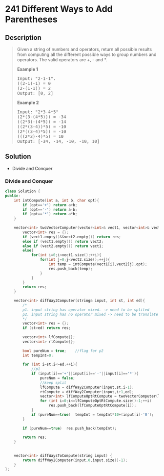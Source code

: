 # 241 Different Ways to Add Parentheses

## Description
> Given a string of numbers and operators, return all possible results from computing all the different possible ways to group numbers and operators. The valid operators are +, - and *.
>
>
> **Example 1**
> <pre>
> Input: "2-1-1".
> ((2-1)-1) = 0
> (2-(1-1)) = 2
> Output: [0, 2]
> </pre>
>
> **Example 2**
> <pre>
> Input: "2*3-4*5"
> (2*(3-(4*5))) = -34
> ((2*3)-(4*5)) = -14
> ((2*(3-4))*5) = -10
> (2*((3-4)*5)) = -10
> (((2*3)-4)*5) = 10
> Output: [-34, -14, -10, -10, 10]
> </pre>
>

## Solution
- Divide and Conquer

### Divide and Conquer
```c++
class Solution {
public:
    int intCompute(int a, int b, char opt){
        if (opt=='+') return a+b;
        if (opt=='-') return a-b;
        if (opt=='*') return a*b;
    }
    
    vector<int> twoVectorComputer(vector<int>& vect1, vector<int>& vect2, char opt){
        vector<int> res = {};
        if (vect1.empty()&&vect2.empty()) return res;
        else if (vect1.empty()) return vect2;
        else if (vect2.empty()) return vect1;
        else{
            for(int i=0;i<vect1.size();++i){
                for(int j=0;j<vect2.size();++j){
                    int temp = intCompute(vect1[i],vect2[j],opt);
                    res.push_back(temp);
                }
            }
        }
        return res; 
    }
    
    vector<int> diffWay2Computer(string& input, int st, int ed){
        /*
        p1. input string has operator mixed. -> need to be splited 
        p2. input string has no operator mixed -> need to be translate to be INT
        */
        vector<int> res = {};
        if (st>ed) return res;
        
        vector<int> lfCompute{};
        vector<int> rtCompute{};
        
        bool pureNum = true;    //flag for p2
        int tempInt=0; 
        
        for (int i=st;i<=ed;++i){
            //p1
            if (input[i]=='+'||input[i]=='-'||input[i]=='*'){
                pureNum = false;
                //keep split
                lfCompute = diffWay2Computer(input,st,i-1);
                rtCompute = diffWay2Computer(input,i+1,ed);
                vector<int> lfComputeOptRtCompute = twoVectorComputer(lfCompute, rtCompute, input[i]);
                for (int i=0;i<=lfComputeOptRtCompute.size()-1;++i)
                    res.push_back(lfComputeOptRtCompute[i]);
            }
            if (pureNum==true)  tempInt = tempInt*10+(input[i]-'0');
        }
        
        if (pureNum==true)  res.push_back(tempInt);
        
        return res;
    }
    
    
    vector<int> diffWaysToCompute(string input) {
        return diffWay2Computer(input,0,input.size()-1);
    }
};
```
